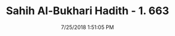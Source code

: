 ---
title        : "Sahih Al-Bukhari Hadith - 1. 663"
date         : 7/25/2018 1:51:05 PM
draft        : false
type         : "hadith"
layout       : "hadith"
BookCode     : "SHB"
VolumeNumber : "1"
HadithNumber : "663"
categories  :  ["Adhan-If the Imam does not offer prayers perfectly"]
tags  :  ["Abu Huraira"]
---